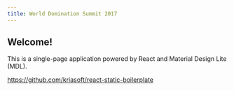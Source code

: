 ```yaml
---
title: World Domination Summit 2017
---
```


## Welcome!

This is a single-page application powered by React and Material Design Lite (MDL).

https://github.com/kriasoft/react-static-boilerplate

